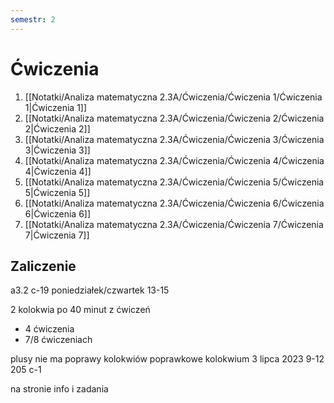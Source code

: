 ```yaml
---
semestr: 2
---
```


# Ćwiczenia
1. [[Notatki/Analiza matematyczna 2.3A/Ćwiczenia/Ćwiczenia 1/Ćwiczenia 1|Ćwiczenia 1]]
2. [[Notatki/Analiza matematyczna 2.3A/Ćwiczenia/Ćwiczenia 2/Ćwiczenia 2|Ćwiczenia 2]]
3. [[Notatki/Analiza matematyczna 2.3A/Ćwiczenia/Ćwiczenia 3/Ćwiczenia 3|Ćwiczenia 3]]
4. [[Notatki/Analiza matematyczna 2.3A/Ćwiczenia/Ćwiczenia 4/Ćwiczenia 4|Ćwiczenia 4]]
5. [[Notatki/Analiza matematyczna 2.3A/Ćwiczenia/Ćwiczenia 5/Ćwiczenia 5|Ćwiczenia 5]]
6. [[Notatki/Analiza matematyczna 2.3A/Ćwiczenia/Ćwiczenia 6/Ćwiczenia 6|Ćwiczenia 6]]
7. [[Notatki/Analiza matematyczna 2.3A/Ćwiczenia/Ćwiczenia 7/Ćwiczenia 7|Ćwiczenia 7]]

## Zaliczenie

a3.2 c-19
poniedziałek/czwartek 13-15

2 kolokwia po 40 minut z ćwiczeń
- 4 ćwiczenia
- 7/8 ćwiczeniach

plusy
nie ma poprawy kolokwiów
poprawkowe kolokwium 3 lipca 2023 9-12 205 c-1

na stronie info i zadania